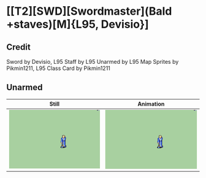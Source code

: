 # [\[T2\]\[SWD\]\[Swordmaster\]\(Bald +staves\)\[M\]{L95, Devisio}]

## Credit

Sword by Devisio, L95
Staff by L95
Unarmed by L95
Map Sprites by Pikmin1211, L95
Class Card by Pikmin1211
	
## Unarmed

| Still | Animation |
| :---: | :-------: |
| ![Unarmed still](./Unarmed_000.png) | ![Unarmed animation](./Unarmed.gif) |
